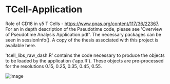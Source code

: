 # TCell-Application

Role of CD18 in γδ T Cells - https://www.pnas.org/content/117/36/22367. For an in depth description of the Pseudotime code, please see 'Overview of Pseudotime Analysis Application.pdf'. The necessary packages can be seen in sessionInfo(). A copy of the thesis associated with this project is available here.

'tcell_libs_raw_dash.R' contains the code necessary to produce the objects to be loaded by the application ('app.R'). These objects are pre-processed for the resolutions 0.15, 0.25, 0.35, 0.45, 0.55.

![image](https://user-images.githubusercontent.com/88155528/138535791-94ac4325-4d79-41ac-a2f4-68b82b2445eb.png)


